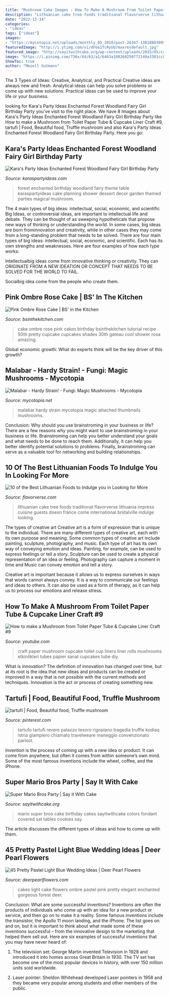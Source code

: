 ```yaml
---
title: "Mushroom Cake Images : How To Make A Mushroom From Toilet Paper Tube &amp; Cupcake Liner Craft #9"
description: "Lithuanian cake tree foods traditional flavorverse lithuania impress cuisine guests doesn france come international bridalville indulge looking"
date: "2022-12-14"
categories:
- "ideas"
tags: ["ideas"]
images:
- "https://mycotopia.net/uploads/monthly_05_2010/post-26347-138188839996.jpg"
featuredImage: "http://i.ytimg.com/vi/dFGe1TcRyUU/maxresdefault.jpg"
featured_image: "http://sayitwithcake.org/wp-content/uploads/2015/05/cake.jpg"
image: "https://i.pinimg.com/736x/64/63/a1/6463a108260250772149a3381cc87660--pantry-tartufi.jpg"
ShowToc: true
author: "Mozell Gutmann"
---
```



The 3 Types of Ideas: Creative, Analytical, and Practical
Creative ideas are always new and fresh. Analytical ideas can help you solve problems or come up with new solutions. Practical ideas can be used to improve your life or your business.

	

		
looking for Kara&#039;s Party Ideas Enchanted Forest Woodland Fairy Girl Birthday Party you've visit to the right place. We have 8 Images about Kara&#039;s Party Ideas Enchanted Forest Woodland Fairy Girl Birthday Party like How to make a Mushroom from Toilet Paper Tube &amp; Cupcake Liner Craft #9, tartufi | Food, Beautiful food, Truffle mushroom and also Kara&#039;s Party Ideas Enchanted Forest Woodland Fairy Girl Birthday Party. Here you go:
		
    
## Kara&#039;s Party Ideas Enchanted Forest Woodland Fairy Girl Birthday Party

<img loading=lazy src="https://www.karaspartyideas.com/wp-content/uploads/2013/02/563266_482890425103717_1819735363_n_600x900.jpg" onerror="this.onerror=null;this.src='https://tse2.mm.bing.net/th?id=OIP.EVAvCcsuXrrLoCnJr_jTpgHaLH&amp;pid=15.1';" alt="Kara&#039;s Party Ideas Enchanted Forest Woodland Fairy Girl Birthday Party">

_Source: karaspartyideas.com_

>forest enchanted birthday woodland fairy theme table karaspartyideas cake planning shower dessert decor garden themed parties magical mushroom. 

	

The 4 main types of big ideas: intellectual, social, economic, and scientific
Big Ideas, or controversial ideas, are important to intellectual life and debate. They can be thought of as sweeping hypotheticals that propose new ways of thinking or understanding the world. In some cases, big ideas are born frominnovation and creativity, while in other cases they may come from a long-standing problem that needs to be solved.
There are four main types of big ideas: intellectual, social, economic, and scientific. Each has its own strengths and weaknesses. Here are four examples of how each type works:

 Intellectualbig ideas come from innovative thinking or creativity. They can ORIGINATE FROM A NEW IDEATION OR CONCEPT THAT NEEDS TO BE SOLVED FOR THE WORLD TO FAIL. 

Socialbig idea come from the people who create them.

    
## Pink Ombre Rose Cake | BS&#039; In The Kitchen

<img loading=lazy src="https://bsinthekitchen.com/wp-content/uploads/2012/12/MG_8123_1-682x1024.jpg" onerror="this.onerror=null;this.src='https://tse3.mm.bing.net/th?id=OIP.lrFWb2CUytz-1hBIvPRhDgHaLH&amp;pid=15.1';" alt="Pink Ombre Rose Cake | BS&#039; in the Kitchen">

_Source: bsinthekitchen.com_

>cake ombre rose pink cakes birthday bsinthekitchen tutorial recipe 50th pretty cupcake cupcakes shades 30th gateau cool shower rosa amazing. 

	

Global economic growth: What do experts think will be the key driver of this growth?
 

    
## Malabar - Hardy Strain! - Fungi: Magic Mushrooms - Mycotopia

<img loading=lazy src="https://mycotopia.net/uploads/monthly_05_2010/post-26347-138188839996.jpg" onerror="this.onerror=null;this.src='https://tse3.mm.bing.net/th?id=OIP.Aw_d88F5RZrH2VNQ-t9CbgHaFj&amp;pid=15.1';" alt="Malabar - Hardy Strain! - Fungi: Magic Mushrooms - Mycotopia">

_Source: mycotopia.net_

>malabar hardy strain mycotopia magic attached thumbnails mushrooms. 

	

Conclusion: Why should you use brainstroming in your business or life?
There are a few reasons why you might want to use brainstroming in your business or life. Brainstroming can help you better understand your goals and what needs to be done to reach them. Additionally, it can help you better identify potential solutions to problems. Finally, brainstroming can serve as a valuable tool for networking and building relationships.

    
## 10 Of The Best Lithuanian Foods To Indulge You In Looking For More

<img loading=lazy src="https://flavorverse.com/wp-content/uploads/2018/10/Raguolis-Lithuanian-Food-Tree-Cake.jpg" onerror="this.onerror=null;this.src='https://tse1.mm.bing.net/th?id=OIP.ZLeseuKsmjBEL44tOg9bjwHaLH&amp;pid=15.1';" alt="10 of the Best Lithuanian Foods to Indulge you in Looking for More">

_Source: flavorverse.com_

>lithuanian cake tree foods traditional flavorverse lithuania impress cuisine guests doesn france come international bridalville indulge looking. 

	

The types of creative art
Creative art is a form of expression that is unique to the individual. There are many different types of creative art, each with its own purpose and meaning.
Some common types of creative art include painting, sculpture, photography, and music. Each type of art has its own way of conveying emotion and ideas. Painting, for example, can be used to express feelings or tell a story. Sculpture can be used to create a physical representation of an idea or feeling. Photography can capture a moment in time and Music can convey emotion and tell a story.

Creative art is important because it allows us to express ourselves in ways that words cannot always convey. It is a way to communicate our feelings and ideas to others. It can also be used as a form of therapy, as it can help us to process our emotions and release stress.

    
## How To Make A Mushroom From Toilet Paper Tube &amp; Cupcake Liner Craft #9

<img loading=lazy src="http://i.ytimg.com/vi/dFGe1TcRyUU/maxresdefault.jpg" onerror="this.onerror=null;this.src='https://tse1.mm.bing.net/th?id=OIP.8xHRzRiZjaeRT-0e_MK8LQHaEK&amp;pid=15.1';" alt="How to make a Mushroom from Toilet Paper Tube &amp; Cupcake Liner Craft #9">

_Source: youtube.com_

>craft paper mushroom cupcake toilet cup liners liner rolls mushrooms etkinlikleri tubes papier sanat cupcakes tube diy. 

	

What is innovation?
The definition of innovation has changed over time, but at its root is the idea that new ideas and products can be created or improved in a way that is not possible with the current methods and techniques. Innovation is the act or process of creating something new.

    
## Tartufi | Food, Beautiful Food, Truffle Mushroom

<img loading=lazy src="https://i.pinimg.com/736x/64/63/a1/6463a108260250772149a3381cc87660--pantry-tartufi.jpg" onerror="this.onerror=null;this.src='https://tse4.mm.bing.net/th?id=OIP.QuUB-TnfJF4Ywtsg5Sj-BAEsCf&amp;pid=15.1';" alt="tartufi | Food, Beautiful food, Truffle mushroom">

_Source: pinterest.com_

>tartufo tartufi revere palazzo tesoro rigopiano tragedia truffle kodiaq istria giampiero chiamato travelweare maneggio convenzionato parisot. 

	

Invention is the process of coming up with a new idea or product. It can come from anywhere, but often it comes from within someone’s own mind. Some of the most famous inventions include the wheel, coffee, and the iPhone.

    
## Super Mario Bros Party | Say It With Cake

<img loading=lazy src="http://sayitwithcake.org/wp-content/uploads/2015/05/cake.jpg" onerror="this.onerror=null;this.src='https://tse1.mm.bing.net/th?id=OIP.l3sZRluCZMUnJRzzuyuENwHaQj&amp;pid=15.1';" alt="Super Mario Bros Party | Say it With Cake">

_Source: sayitwithcake.org_

>mario super bros cake birthday cakes sayitwithcake colors fondant covered sat tables cookies say. 

	

The article discusses the different types of ideas and how to come up with them.

    
## 45 Pretty Pastel Light Blue Wedding Ideas | Deer Pearl Flowers

<img loading=lazy src="https://www.deerpearlflowers.com/wp-content/uploads/2015/04/light-blue-ombre-wedding-cake.jpg" onerror="this.onerror=null;this.src='https://tse3.mm.bing.net/th?id=OIP.1n4wr2HLO-O7vXcirReKrAHaLH&amp;pid=15.1';" alt="45 Pretty Pastel Light Blue Wedding Ideas | Deer Pearl Flowers">

_Source: deerpearlflowers.com_

>cakes light cake flowers ombre pastel pink pretty elegant enchanted gorgeous forest deer. 

	

Conclusion: What are some successful inventions?
Inventions are often the products of individuals who come up with an idea for a new product or service, and then go on to make it a reality. Some famous inventions include the transistor, the Apollo 11 moon landing, and the iPhone. The list goes on and on, but it is important to think about what made some of these inventions successful – from the innovative design to the marketing that helped them sell out. Here are six examples of successful inventions that you may have never heard of:
1. The television set: George Martin invented Television in 1928 and introduced it into homes across Great Britain in 1930. The TV set has become one of the most popular devices in history, with over 150 million units sold worldwide.

2. Laser pointer: Sheldon Whitehead developed Laser pointers in 1958 and they became very popular among students and other members of the public.


